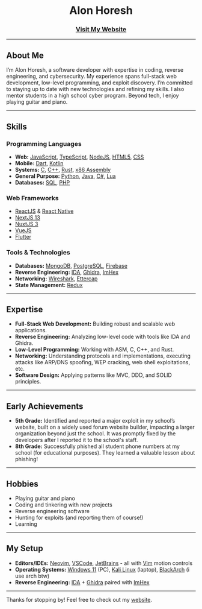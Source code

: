 <h1 align="center">Alon Horesh</h1>
<h3 align="center"><a href="https://alonhoresh.com">Visit My Website</a></h3>

---

## About Me
I’m Alon Horesh, a software developer with expertise in coding, reverse engineering, and cybersecurity. My experience spans full-stack web development, low-level programming, and exploit discovery. I’m committed to staying up to date with new technologies and refining my skills. I also mentor students in a high school cyber program. Beyond tech, I enjoy playing guitar and piano.

---

## Skills

### Programming Languages
- **Web:** [JavaScript](https://www.javascript.com), [TypeScript](https://www.typescriptlang.org), [NodeJS](https://nodejs.org), [HTML5](https://en.wikipedia.org/wiki/HTML5), [CSS](https://en.wikipedia.org/wiki/CSS)
- **Mobile:** [Dart](https://dart.dev), [Kotlin](https://kotlinlang.org)
- **Systems:** [C](https://en.wikipedia.org/wiki/C_(programming_language)), [C++](https://en.wikipedia.org/wiki/C%2B%2B), [Rust](https://rust-lang.org), [x86 Assembly](https://en.wikipedia.org/wiki/Assembly_language)
- **General Purpose:** [Python](https://www.python.org), [Java](https://www.oracle.com/java), [C#](https://en.wikipedia.org/wiki/C_Sharp_(programming_language)), [Lua](https://www.lua.org)
- **Databases:** [SQL](https://en.wikipedia.org/wiki/SQL), [PHP](https://www.php.net)

### Web Frameworks
- [ReactJS](https://reactjs.org) & [React Native](https://reactnative.dev)
- [NextJS 13](https://nextjs.org)
- [NuxtJS 3](https://v3.nuxtjs.org)
- [VueJS](https://vuejs.org)
- [Flutter](https://flutter.dev)

### Tools & Technologies
- **Databases:** [MongoDB](https://www.mongodb.com), [PostgreSQL](https://www.postgresql.org), [Firebase](https://firebase.google.com)
- **Reverse Engineering:** [IDA](https://hex-rays.com/ida-pro), [Ghidra](https://ghidra-sre.org), [ImHex](https://imhex.werwolv.net)
- **Networking:** [Wireshark](https://www.wireshark.org), [Ettercap](https://www.ettercap-project.org)
- **State Management:** [Redux](https://redux.js.org)

---

## Expertise
- **Full-Stack Web Development:** Building robust and scalable web applications.
- **Reverse Engineering:** Analyzing low-level code with tools like IDA and Ghidra.
- **Low-Level Programming:** Working with ASM, C, C++, and Rust.
- **Networking:** Understanding protocols and implementations, executing attacks like ARP/DNS spoofing, WEP cracking, web shell exploitations, etc.
- **Software Design:** Applying patterns like MVC, DDD, and SOLID principles.

---

## Early Achievements
- **5th Grade:** Identified and reported a major exploit in my school’s website, built on a widely used forum website builder, impacting a larger organization beyond just the school. It was promptly fixed by the developers after I reported it to the school's staff.
- **8th Grade:** Successfully phished all student phone numbers at my school (for educational purposes). They learned a valuable lesson about phishing!

---

## Hobbies
- Playing guitar and piano
- Coding and tinkering with new projects
- Reverse engineering software
- Hunting for exploits (and reporting them of course!)
- Learning

---

## My Setup
- **Editors/IDEs:** [Neovim](https://neovim.io), [VSCode](https://code.visualstudio.com), [JetBrains](https://www.jetbrains.com/) - all with [Vim](https://www.vim.org) motion controls
- **Operating Systems:** [Windows 11](https://www.microsoft.com/en-us/windows/windows-11) (PC), [Kali Linux](https://www.kali.org) (laptop), [BlackArch](https://blackarch.org) (i use arch btw)
- **Reverse Engineering:** [IDA](https://hex-rays.com/ida-free) + [Ghidra](https://ghidra-sre.org) paired with [ImHex](https://imhex.werwolv.net)

---

Thanks for stopping by! Feel free to check out my [website](https://alonhoresh.com).
